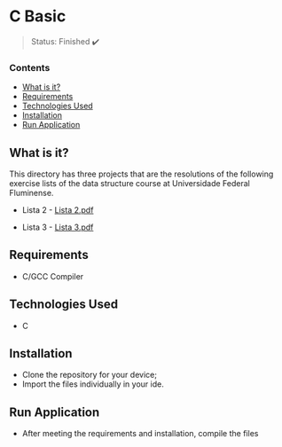 <h1>C Basic</h1>

> Status: Finished ✔️

### Contents
  
* [What is it?](#what-is-it)
* [Requirements](#requirements)
* [Technologies Used](#technologies)
* [Installation](#installation)
* [Run Application](#run-application)

## <a name="what-is-it"></a>What is it?

This directory has three projects that are the resolutions of the following exercise lists of the data structure course at Universidade Federal Fluminense.

* Lista 2 - 
[Lista 2.pdf](https://github.com/Fa2bio/Data-Structure-Using-C/files/10367693/Lista.2.pdf)

* Lista 3 - 
[Lista 3.pdf](https://github.com/Fa2bio/Data-Structure-Using-C/files/10367695/Lista.3.pdf)

## <a name="requirements"></a>Requirements

- C/GCC Compiler

## <a name="technologies"></a>Technologies Used

- C

## <a name="installation"></a>Installation

- Clone the repository for your device;
- Import the files individually in your ide.

## <a name="run-application"></a>Run Application

- After meeting the requirements and installation, compile the files
